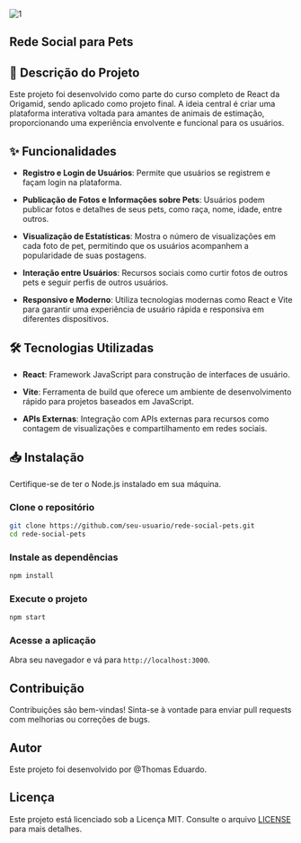 
![1](https://github.com/user-attachments/assets/187e7d81-4b68-42bf-ae98-d9ca753c43eb)

## Rede Social para Pets

## 📜 Descrição do Projeto

Este projeto foi desenvolvido como parte do curso completo de React da Origamid, sendo aplicado como projeto final. A ideia central é criar uma plataforma interativa voltada para amantes de animais de estimação, proporcionando uma experiência envolvente e funcional para os usuários.

## ✨ Funcionalidades

- **Registro e Login de Usuários**: Permite que usuários se registrem e façam login na plataforma.

- **Publicação de Fotos e Informações sobre Pets**: Usuários podem publicar fotos e detalhes de seus pets, como raça, nome, idade, entre outros.

- **Visualização de Estatísticas**: Mostra o número de visualizações em cada foto de pet, permitindo que os usuários acompanhem a popularidade de suas postagens.

- **Interação entre Usuários**: Recursos sociais como curtir fotos de outros pets e seguir perfis de outros usuários.

- **Responsivo e Moderno**: Utiliza tecnologias modernas como React e Vite para garantir uma experiência de usuário rápida e responsiva em diferentes dispositivos.

## 🛠 Tecnologias Utilizadas

- **React**: Framework JavaScript para construção de interfaces de usuário.

- **Vite**: Ferramenta de build que oferece um ambiente de desenvolvimento rápido para projetos baseados em JavaScript.

- **APIs Externas**: Integração com APIs externas para recursos como contagem de visualizações e compartilhamento em redes sociais.

## 📥 Instalação

Certifique-se de ter o Node.js instalado em sua máquina.

### Clone o repositório

```bash
git clone https://github.com/seu-usuario/rede-social-pets.git
cd rede-social-pets
```

### Instale as dependências

```bash
npm install
```

### Execute o projeto

```bash
npm start
```

### Acesse a aplicação

Abra seu navegador e vá para `http://localhost:3000`.

## Contribuição

Contribuições são bem-vindas! Sinta-se à vontade para enviar pull requests com melhorias ou correções de bugs.

## Autor

Este projeto foi desenvolvido por @Thomas Eduardo.

## Licença

Este projeto está licenciado sob a Licença MIT. Consulte o arquivo [LICENSE](./LICENSE) para mais detalhes.
